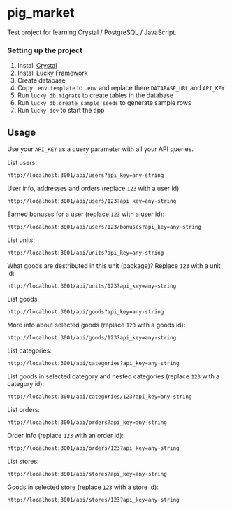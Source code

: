 # pig_market

Test project for learning Crystal / PostgreSQL / JavaScript.

### Setting up the project

1. Install [Crystal](https://crystal-lang.org/reference/installation/)
2. Install [Lucky Framework](http://luckyframework.org/guides/installing.html)
3. Create database
4. Copy `.env.template` to `.env` and replace there `DATABASE_URL` and `API_KEY`
5. Run `lucky db.migrate` to create tables in the database
6. Run `lucky db.create_sample_seeds` to generate sample rows
7. Run `lucky dev` to start the app

## Usage

Use your `API_KEY` as a query parameter with all your API queries.

List users:

    http://localhost:3001/api/users?api_key=any-string

User info, addresses and orders (replace `123` with a user id):

    http://localhost:3001/api/users/123?api_key=any-string

Earned bonuses for a user (replace `123` with a user id):

    http://localhost:3001/api/users/123/bonuses?api_key=any-string

List units:

    http://localhost:3001/api/units?api_key=any-string

What goods are destributed in this unit (package)? Replace `123` with a unit id:

    http://localhost:3001/api/units/123?api_key=any-string

List goods:

    http://localhost:3001/api/goods?api_key=any-string

More info about selected goods (replace `123` with a goods id):

    http://localhost:3001/api/goods/123?api_key=any-string

List categories:

    http://localhost:3001/api/categories?api_key=any-string

List goods in selected category and nested categories (replace `123` with a category id):

    http://localhost:3001/api/categories/123?api_key=any-string

List orders:

    http://localhost:3001/api/orders?api_key=any-string

Order info (replace `123` with an order id):

    http://localhost:3001/api/orders/123?api_key=any-string

List stores:

    http://localhost:3001/api/stores?api_key=any-string

Goods in selected store (replace `123` with a store id):

    http://localhost:3001/api/stores/123?api_key=any-string

